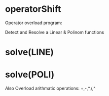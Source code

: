 # operatorShift

Operator overload program:

Detect and Resolve a Linear & Polinom functions
# solve(LINE)
# solve(POLI)

Also Overload arithmatic operations: +,-,*,/,^
